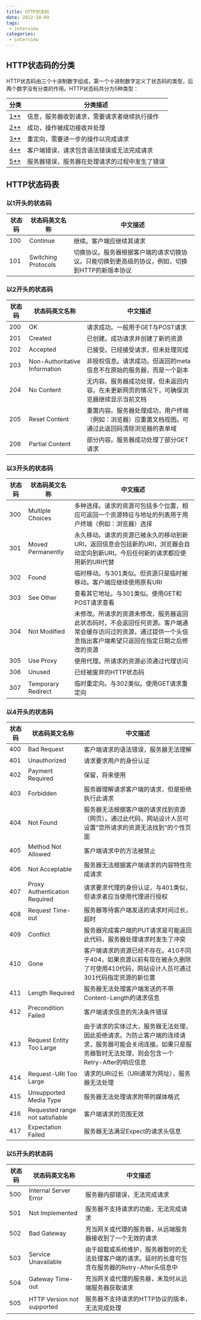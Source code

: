 ```yaml
---
title: HTTP状态码
date: 2022-10-09
tags:
 - interview
categories:
 - interview
---
```

## HTTP状态码的分类
HTTP状态码由三个十进制数字组成，第一个十进制数字定义了状态码的类型，后两个数字没有分类的作用。HTTP状态码共分为5种类型：

<!-- http://tools.jb51.net/table/http_status_code -->
| 分类 | 分类描述                                       |
| ---- | ---------------------------------------------- |
| [1**](#以1开头的状态码)  | 信息，服务器收到请求，需要请求者继续执行操作   |
| [2**](#以2开头的状态码)  | 成功，操作被成功接收并处理                     |
| [3**](#以3开头的状态码)  | 重定向，需要进一步的操作以完成请求             |
| [4**](#以4开头的状态码)  | 客户端错误，请求包含语法错误或无法完成请求     |
| [5**](#以5开头的状态码)  | 服务器错误，服务器在处理请求的过程中发生了错误 |

## HTTP状态码表

### 以1开头的状态码
|状态码|	状态码英文名称	|中文描述|
| - | -| - | 
|100|	Continue|	继续。客户端应继续其请求|
|101|	Switching Protocols	|切换协议。服务器根据客户端的请求切换协议。只能切换到更高级的协议，例如，切换到HTTP的新版本协议|

### 以2开头的状态码
|状态码|	状态码英文名称	|中文描述|
| - | -| - | 
|200|	OK|	请求成功。一般用于GET与POST请求|
|201|	Created	|已创建。成功请求并创建了新的资源|
|202|	Accepted|	已接受。已经接受请求，但未处理完成|
|203|	Non-Authoritative Information|	非授权信息。请求成功。但返回的meta信息不在原始的服务器，而是一个副本|
|204|	No Content	|无内容。服务器成功处理，但未返回内容。在未更新网页的情况下，可确保浏览器继续显示当前文档|
|205|	Reset Content|	重置内容。服务器处理成功，用户终端（例如：浏览器）应重置文档视图。可通过此返回码清除浏览器的表单域|
|206|	Partial Content	|部分内容。服务器成功处理了部分GET请求|

### 以3开头的状态码
|状态码|	状态码英文名称	|中文描述|
| - | -| - | 
|300|	Multiple Choices	|多种选择。请求的资源可包括多个位置，相应可返回一个资源特征与地址的列表用于用户终端（例如：浏览器）选择|
|301|	Moved Permanently|	永久移动。请求的资源已被永久的移动到新URI，返回信息会包括新的URI，浏览器会自动定向到新URI。今后任何新的请求都应使用新的URI代替|
|302|	Found	|临时移动。与301类似。但资源只是临时被移动。客户端应继续使用原有URI|
|303|	See Other|	查看其它地址。与301类似。使用GET和POST请求查看|
|304|	Not Modified|	未修改。所请求的资源未修改，服务器返回此状态码时，不会返回任何资源。客户端通常会缓存访问过的资源，通过提供一个头信息指出客户端希望只返回在指定日期之后修改的资源|
|305|	Use Proxy	|使用代理。所请求的资源必须通过代理访问|
|306|	Unused|	已经被废弃的HTTP状态码|
|307|	Temporary Redirect|	临时重定向。与302类似。使用GET请求重定向|

### 以4开头的状态码
|状态码|	状态码英文名称	|中文描述|
| - | -| - | 
|400|	Bad Request	|客户端请求的语法错误，服务器无法理解|
|401|	Unauthorized|	请求要求用户的身份认证|
|402|	Payment Required|	保留，将来使用|
|403|	Forbidden	|服务器理解请求客户端的请求，但是拒绝执行此请求|
|404|	Not Found	|服务器无法根据客户端的请求找到资源（网页）。通过此代码，网站设计人员可设置"您所请求的资源无法找到"的个性页面|
|405|	Method Not Allowed	|客户端请求中的方法被禁止|
|406|	Not Acceptable	|服务器无法根据客户端请求的内容特性完成请求|
|407|	Proxy Authentication Required|	请求要求代理的身份认证，与401类似，但请求者应当使用代理进行授权|
|408|	Request Time-out|	服务器等待客户端发送的请求时间过长，超时|
|409|	Conflict	|服务器完成客户端的PUT请求是可能返回此代码，服务器处理请求时发生了冲突|
|410|	Gone	|客户端请求的资源已经不存在。410不同于404，如果资源以前有现在被永久删除了可使用410代码，网站设计人员可通过301代码指定资源的新位置|
|411|	Length Required|	服务器无法处理客户端发送的不带Content-Length的请求信息|
|412|	Precondition Failed|	客户端请求信息的先决条件错误|
|413|	Request Entity Too Large	|由于请求的实体过大，服务器无法处理，因此拒绝请求。为防止客户端的连续请求，服务器可能会关闭连接。如果只是服务器暂时无法处理，则会包含一个Retry-After的响应信息|
|414|	Request-URI Too Large	|请求的URI过长（URI通常为网址），服务器无法处理|
|415|	Unsupported Media Type	|服务器无法处理请求附带的媒体格式|
|416|	Requested range not satisfiable	|客户端请求的范围无效|
|417|	Expectation Failed	|服务器无法满足Expect的请求头信息|

### 以5开头的状态码
|状态码|	状态码英文名称	|中文描述|
| - | -| - | 
|500|	Internal Server Error	|服务器内部错误，无法完成请求|
|501|	Not Implemented	|服务器不支持请求的功能，无法完成请求|
|502|	Bad Gateway	|充当网关或代理的服务器，从远端服务器接收到了一个无效的请求|
|503|	Service Unavailable	|由于超载或系统维护，服务器暂时的无法处理客户端的请求。延时的长度可包含在服务器的Retry-After头信息中|
|504|	Gateway Time-out	|充当网关或代理的服务器，未及时从远端服务器获取请求|
|505|	HTTP Version not supported	|服务器不支持请求的HTTP协议的版本，无法完成处理|